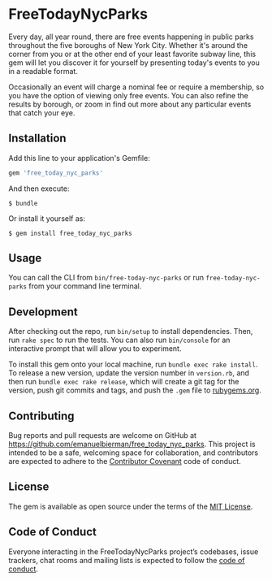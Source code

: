 # FreeTodayNycParks

Every day, all year round, there are free events happening in public parks throughout the five boroughs of New York City. Whether it's around the corner from you or at the other end of your least favorite subway line, this gem will let you discover it for yourself by presenting today's events to you in a readable format.

Occasionally an event will charge a nominal fee or require a membership, so you have the option of viewing only free events. You can also refine the results by borough, or zoom in find out more about any particular events that catch your eye.

## Installation

Add this line to your application's Gemfile:

```ruby
gem 'free_today_nyc_parks'
```

And then execute:

    $ bundle

Or install it yourself as:

    $ gem install free_today_nyc_parks

## Usage

You can call the CLI from `bin/free-today-nyc-parks` or run `free-today-nyc-parks` from your command line terminal. 

## Development

After checking out the repo, run `bin/setup` to install dependencies. Then, run `rake spec` to run the tests. You can also run `bin/console` for an interactive prompt that will allow you to experiment.

To install this gem onto your local machine, run `bundle exec rake install`. To release a new version, update the version number in `version.rb`, and then run `bundle exec rake release`, which will create a git tag for the version, push git commits and tags, and push the `.gem` file to [rubygems.org](https://rubygems.org).

## Contributing

Bug reports and pull requests are welcome on GitHub at https://github.com/emanuelbierman/free_today_nyc_parks. This project is intended to be a safe, welcoming space for collaboration, and contributors are expected to adhere to the [Contributor Covenant](http://contributor-covenant.org) code of conduct.

## License

The gem is available as open source under the terms of the [MIT License](https://opensource.org/licenses/MIT).

## Code of Conduct

Everyone interacting in the FreeTodayNycParks project’s codebases, issue trackers, chat rooms and mailing lists is expected to follow the [code of conduct](https://github.com/[USERNAME]/free_today_nyc_parks/blob/master/CODE_OF_CONDUCT.md).
